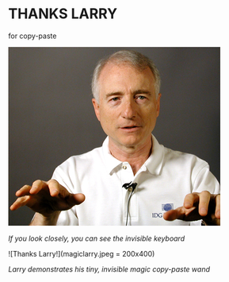 # THANKS LARRY
for copy-paste

![Thanks Larry!](larrylarrylarry.jpeg)

*If you look closely, you can see the invisible keyboard*

![Thanks Larry!](magiclarry.jpeg = 200x400)

*Larry demonstrates his tiny, invisible magic copy-paste wand*
